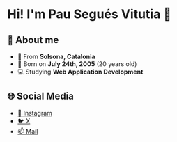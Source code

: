 # Hi! I'm Pau Segués Vitutia 👋

## 🧠 About me

- 📍 From **Solsona, Catalonia**
- 🎂 Born on **July 24th, 2005** (20 years old)
- 💻 Studying **Web Application Development**

## 🌐 Social Media 

<!-- - [🌍 Website](https://yourwebsite.com) -->
- [📸 Instagram](https://instagram.com/pau_segues)
- [🐦 X](https://x.com/pau_segues)
- [📫 Mail](mailto:pauseguesvitutia@gmail.com)
